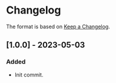 ﻿# Changelog
The format is based on [Keep a Changelog](https://keepachangelog.com/en/1.0.0/).

## [1.0.0] - 2023-05-03
### Added
- Init commit.

